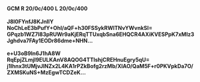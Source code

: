 #### GCM R 20/0c/400 L 20/0c/400
**J8l0FYnfJ8KJnIIY**<br/>**NoChLeE3bPufY+Ohl/aQF+h30FSSykRWlTNvYWvnkSI=**<br/>**GPqzb1WZ7I83pRUWr9aKjERqTTUxqbSna6EHQCR4AXiKVESPpK7xMIz3Jghdva7FAy1EODr86dme+NHN...**<br/><br/>
**e+U3oB9ln6J1hA8W**<br/>**RqEpjZLmjI9EULKAnV8AQOG4TTlshjCREHnuEgry5qU=**<br/>**j1Ihnx3tUMjvJlNZx2L4KA1rPZkBofg2rzMb/XlAO/QaM5F+r0PKVpkDa7O/ZXMSKuNS+MzEgwTCDZeK...**